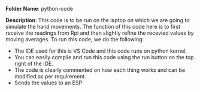 **Folder Name**: python-code

**Description**: This code is to be run on the laptop on which we are going to simulate the hand movements. The function of this code here is to first receive the readings from Rpi and then slightly refine the recevied values by moving averages. To run this code, we do the following:
  - The IDE used for this is VS Code and this code runs on python kernel.
  - You can easily compile and run this code using the run button on the top right of the IDE.
  - The code is clearly commented on how each thing works and can be modified as per requirement.
  - Sends the values to an ESP
